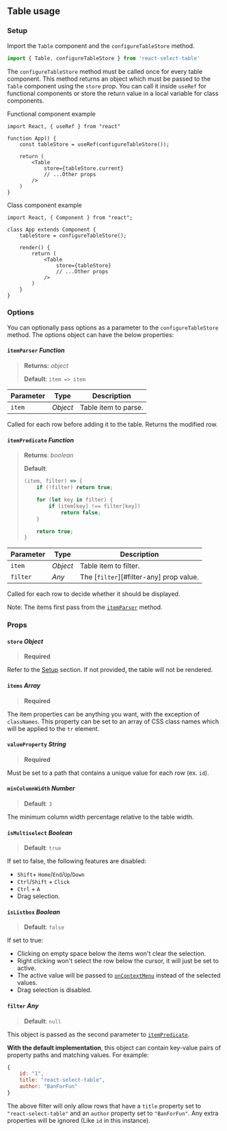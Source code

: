 ## Table usage

### Setup

Import the `Table` component and the `configureTableStore` method.

```javascript
import { Table, configureTableStore } from 'react-select-table'
```

The `configureTableStore` method must be called once for every table component. This method returns an object which must be passed to the `Table` component using the `store` prop. You can call it inside `useRef` for functional components or store the return value in a local variable for class components.

Functional component example

```react
import React, { useRef } from "react"

function App() {
    const tableStore = useRef(configureTableStore());
    
    return (
        <Table 
            store={tableStore.current}
            // ...Other props
        />
    )
}
```

Class component example

```react
import React, { Component } from "react";

class App extends Component {
    tableStore = configureTableStore();

    render() {
        return (
            <Table 
                store={tableStore}
                // ...Other props
            />
        )
    }
}
```

### Options

You can optionally pass options as a parameter to the `configureTableStore` method. The options object can have the below properties:

#### `itemParser` _Function_

> **Returns:** *object*
>
> **Default**: `item => item`

| Parameter | Type     | Description          |
| --------- | -------- | -------------------- |
| `item`    | *Object* | Table item to parse. |

Called for each row before adding it to the table. Returns the modified row.

#### `itemPredicate` _Function_

> **Returns**: *boolean*
>
> **Default**: 
>
> ```javascript
> (item, filter) => {
>     if (!filter) return true;
> 
>     for (let key in filter) {
>         if (item[key] !== filter[key])
>             return false;
>     }
> 
>     return true;
> }
> ```

| Parameter | Type     | Description                             |
| --------- | -------- | --------------------------------------- |
| `item`    | *Object* | Table item to filter.                   |
| `filter`  | *Any*    | The [`filter`][#filter-any] prop value. |

Called for each row to decide whether it should be displayed.

Note: The items first pass from the [`itemParser`](#itemparser-function) method.

### Props

#### `store` *Object*

> **Required**

Refer to the [Setup](#setup) section. If not provided, the table will not be rendered.

#### `items` _Array_

> **Required**

The item properties can be anything you want, with the exception of `classNames`. This property can be set to an array of CSS class names which will be applied to the `tr` element.

#### `valueProperty` _String_

> **Required**

Must be set to a path that contains a unique value for each row (ex. `id`). 

#### `minColumnWidth` _Number_

> __Default__: `3`

The minimum column width percentage relative to the table width.

#### `isMultiselect` _Boolean_

> **Default**: `true`

If set to false, the following features are disabled:

* `Shift`+ `Home`/`End`/`Up`/`Down`
* `Ctrl`/`Shift`  + `Click`
* `Ctrl` + `A`
* Drag selection.

#### `isListbox` _Boolean_

> **Default**: `false`

If set to true:

* Clicking on empty space below the items won't clear the selection.
* Right clicking won't select the row below the cursor, it will just be set to active.
* The active value will be passed to [`onContextMenu`](./common.md#oncontextmenu-function) instead of the selected values.
* Drag selection is disabled.

#### `filter` _Any_

> **Default**: `null`

This object is passed as the second parameter to [`itemPredicate`](#itempredicate-function).

__With the default implementation__, this object can contain key-value pairs of property paths and matching values. For example:

```javascript
{
    id: "1",
    title: "react-select-table",
    author: "BanForFun"
}
```

The above filter will only allow rows that have a `title` property set to `"react-select-table"` and an `author` property set to `"BanForFun"`. Any extra properties will be ignored (Like `id` in this instance).